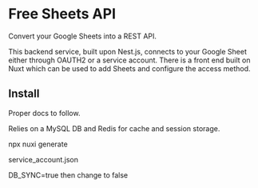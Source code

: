 # Free Sheets API
Convert your Google Sheets into a REST API.

This backend service, built upon Nest.js, connects to your Google Sheet either through OAUTH2 
or a service account. There is a front end built on Nuxt which can be used to add 
Sheets and configure the access method.

## Install
Proper docs to follow.

Relies on a MySQL DB and Redis for cache and session storage.

npx nuxi generate

service_account.json

DB_SYNC=true then change to false
